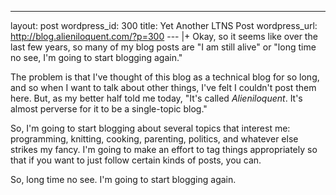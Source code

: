 --- 
layout: post
wordpress_id: 300
title: Yet Another LTNS Post
wordpress_url: http://blog.alieniloquent.com/?p=300
--- |+
Okay, so it seems like over the last few years, so many of my blog posts are
"I am still alive" or "long time no see, I'm going to start blogging again."

The problem is that I've thought of this blog as a technical blog for so long,
and so when I want to talk about other things, I've felt I couldn't post them
here. But, as my better half told me today, "It's called _Alieniloquent_. It's
almost perverse for it to be a single-topic blog."

So, I'm going to start blogging about several topics that interest me:
programming, knitting, cooking, parenting, politics, and whatever else strikes
my fancy. I'm going to make an effort to tag things appropriately so that if
you want to just follow certain kinds of posts, you can.

So, long time no see. I'm going to start blogging again.

